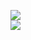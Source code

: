 [![](https://img.shields.io/badge/Made%20With-Github%20Spray-lightgrey.svg?style=for-the-badge&logo=github)](https://github.com/Annihil/github-spray#8632)  
[![](https://i.imgur.com/2DrTn0Z.gif)](https://github.com/Annihil/github-spray)